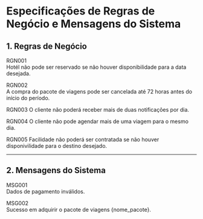 # Especificações de Regras de Negócio e Mensagens do Sistema 

## 1. Regras de Negócio

RGN001  
Hotél não pode ser reservado se não houver disponibilidade para a data desejada.  

RGN002  
A compra do pacote de viagens pode ser cancelada até 72 horas antes do início do período.

RGN003 
O cliente não poderá receber mais de duas notificações por dia.

RGN004 
O cliente não pode agendar mais de uma viagem para o mesmo dia.

RGN005 
Facilidade não poderá ser contratada se não houver disponivilidade para o destino desejado.


***

## 2. Mensagens do Sistema  

MSG001  
Dados de pagamento inválidos.  

MSG002  
Sucesso em adquirir o pacote de viagens {nome_pacote}.
